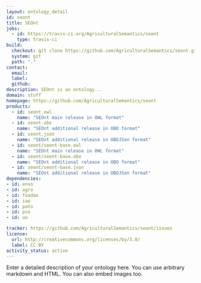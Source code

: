 ```yaml
---
layout: ontology_detail
id: seont
title: SEOnt
jobs:
  - id: https://travis-ci.org/AgriculturalSemantics/seont
    type: travis-ci
build:
  checkout: git clone https://github.com/AgriculturalSemantics/seont.git
  system: git
  path: "."
contact:
  email: 
  label: 
  github: 
description: SEOnt is an ontology...
domain: stuff
homepage: https://github.com/AgriculturalSemantics/seont
products:
  - id: seont.owl
    name: "SEOnt main release in OWL format"
  - id: seont.obo
    name: "SEOnt additional release in OBO format"
  - id: seont.json
    name: "SEOnt additional release in OBOJSon format"
  - id: seont/seont-base.owl
    name: "SEOnt main release in OWL format"
  - id: seont/seont-base.obo
    name: "SEOnt additional release in OBO format"
  - id: seont/seont-base.json
    name: "SEOnt additional release in OBOJSon format"
dependencies:
- id: envo
- id: agro
- id: foodon
- id: iao
- id: pato
- id: pco
- id: uo

tracker: https://github.com/AgriculturalSemantics/seont/issues
license:
  url: http://creativecommons.org/licenses/by/3.0/
  label: CC-BY
activity_status: active
---
```


Enter a detailed description of your ontology here. You can use arbitrary markdown and HTML.
You can also embed images too.

